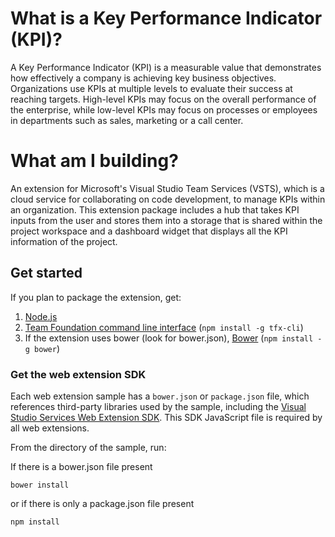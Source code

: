 # What is a Key Performance Indicator (KPI)?
A Key Performance Indicator (KPI) is a measurable value that demonstrates how effectively a company is achieving key business objectives. Organizations use KPIs at multiple levels to evaluate their success at reaching targets. High-level KPIs may focus on the overall performance of the enterprise, while low-level KPIs may focus on processes or employees in departments such as sales, marketing or a call center.

# What am I building?
An extension for Microsoft's Visual Studio Team Services (VSTS), which is a cloud service for collaborating on code development, to manage KPIs within an organization. This extension package includes a hub that takes KPI inputs from the user and stores them into a storage that is shared within the project workspace and a dashboard widget that displays all the KPI information of the project.

## Get started

If you plan to package the extension, get:

1. [Node.js](https://nodejs.org)
2. [Team Foundation command line interface](https://github.com/Microsoft/tfs-cli) (`npm install -g tfx-cli`)
3. If the extension uses bower (look for bower.json), [Bower](https://npmjs.com/package/bower) (`npm install -g bower`)

### Get the web extension SDK

Each web extension sample has a `bower.json` or `package.json` file, which references third-party libraries used by the sample, including the [Visual Studio Services Web Extension SDK](https://github.com/Microsoft/vss-web-extension-sdk). This SDK JavaScript file is required by all web extensions.

From the directory of the sample, run:

If there is a bower.json file present
```
bower install
```
or if there is only a package.json file present
```
npm install
```

